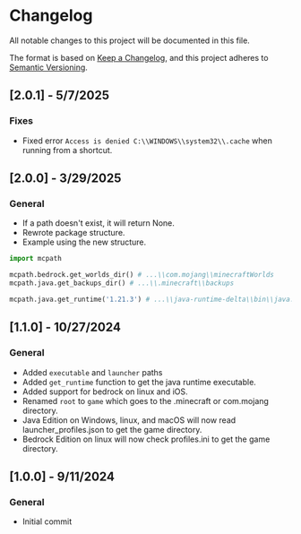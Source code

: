 # Changelog

All notable changes to this project will be documented in this file.

The format is based on [Keep a Changelog](https://keepachangelog.com/en/1.0.0/), and this project adheres to [Semantic Versioning](https://semver.org/spec/v2.0.0.html).

## [2.0.1] - 5/7/2025

### Fixes

- Fixed error `Access is denied C:\\WINDOWS\\system32\\.cache` when running from a shortcut.

## [2.0.0] - 3/29/2025

### General

- If a path doesn't exist, it will return None.
- Rewrote package structure.
- Example using the new structure.

```py
import mcpath

mcpath.bedrock.get_worlds_dir() # ...\\com.mojang\\minecraftWorlds
mcpath.java.get_backups_dir() # ...\\.minecraft\\backups

mcpath.java.get_runtime('1.21.3') # ...\\java-runtime-delta\\bin\\java.exe
```

## [1.1.0] - 10/27/2024

### General

- Added `executable` and `launcher` paths
- Added `get_runtime` function to get the java runtime executable.
- Added support for bedrock on linux and iOS.
- Renamed `root` to `game` which goes to the .minecraft or com.mojang directory.
- Java Edition on Windows, linux, and macOS will now read launcher_profiles.json to get the game directory.
- Bedrock Edition on linux will now check profiles.ini to get the game directory.

## [1.0.0] - 9/11/2024

### General

- Initial commit
